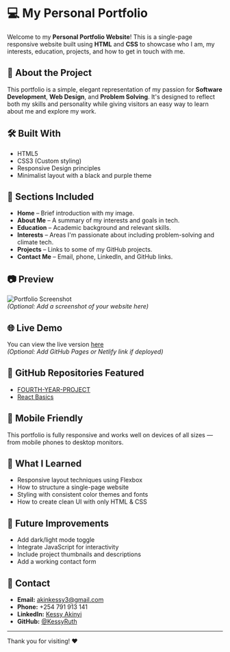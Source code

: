 # 💻 My Personal Portfolio

Welcome to my **Personal Portfolio Website**! This is a single-page responsive website built using **HTML** and **CSS** to showcase who I am, my interests, education, projects, and how to get in touch with me.

## 🌟 About the Project

This portfolio is a simple, elegant representation of my passion for **Software Development**, **Web Design**, and **Problem Solving**. It's designed to reflect both my skills and personality while giving visitors an easy way to learn about me and explore my work.

## 🛠️ Built With

- HTML5
- CSS3 (Custom styling)
- Responsive Design principles
- Minimalist layout with a black and purple theme

## 📁 Sections Included

- **Home** – Brief introduction with my image.
- **About Me** – A summary of my interests and goals in tech.
- **Education** – Academic background and relevant skills.
- **Interests** – Areas I'm passionate about including problem-solving and climate tech.
- **Projects** – Links to some of my GitHub projects.
- **Contact Me** – Email, phone, LinkedIn, and GitHub links.

## 📷 Preview

![Portfolio Screenshot](screenshot.png)  
*(Optional: Add a screenshot of your website here)*

## 🌐 Live Demo

You can view the live version [here](#)  
*(Optional: Add GitHub Pages or Netlify link if deployed)*

## 🔗 GitHub Repositories Featured

- [FOURTH-YEAR-PROJECT](https://github.com/KessyRuth/FOURTH-YEAR-PROJECT)
- [React Basics](https://github.com/KessyRuth/react-basics)

## 📱 Mobile Friendly

This portfolio is fully responsive and works well on devices of all sizes — from mobile phones to desktop monitors.

## 🧠 What I Learned

- Responsive layout techniques using Flexbox
- How to structure a single-page website
- Styling with consistent color themes and fonts
- How to create clean UI with only HTML & CSS

## 🚀 Future Improvements

- Add dark/light mode toggle
- Integrate JavaScript for interactivity
- Include project thumbnails and descriptions
- Add a working contact form

## 📩 Contact

- **Email:** [akinkessy3@gmail.com](mailto:akinkessy3@gmail.com)  
- **Phone:** +254 791 913 141  
- **LinkedIn:** [Kessy Akinyi](https://www.linkedin.com/in/kessy-akinyi-50b100238)  
- **GitHub:** [@KessyRuth](https://github.com/KessyRuth)

---

Thank you for visiting! ❤️

